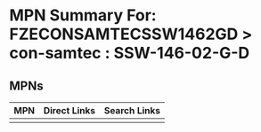 



# MPN Summary For: FZECONSAMTECSSW1462GD > con-samtec : SSW-146-02-G-D

## MPNs
  

|MPN|Direct Links|Search Links|
| :--- | :--- | :--- |
||||
